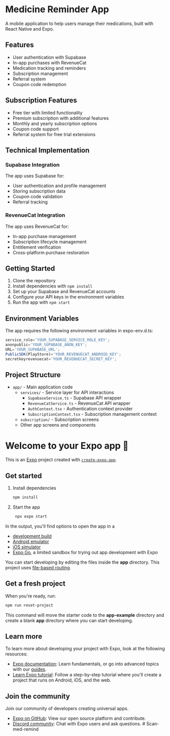 # Medicine Reminder App

A mobile application to help users manage their medications, built with React Native and Expo.

## Features

- User authentication with Supabase
- In-app purchases with RevenueCat
- Medication tracking and reminders
- Subscription management
- Referral system
- Coupon code redemption

## Subscription Features

- Free tier with limited functionality
- Premium subscription with additional features
- Monthly and yearly subscription options
- Coupon code support
- Referral system for free trial extensions

## Technical Implementation

### Supabase Integration

The app uses Supabase for:
- User authentication and profile management
- Storing subscription data
- Coupon code validation
- Referral tracking

### RevenueCat Integration

The app uses RevenueCat for:
- In-app purchase management
- Subscription lifecycle management
- Entitlement verification
- Cross-platform purchase restoration

## Getting Started

1. Clone the repository
2. Install dependencies with `npm install`
3. Set up your Supabase and RevenueCat accounts
4. Configure your API keys in the environment variables
5. Run the app with `npm start`

## Environment Variables

The app requires the following environment variables in expo-env.d.ts:

```typescript
service_role='YOUR_SUPABASE_SERVICE_ROLE_KEY';
anonpublic='YOUR_SUPABASE_ANON_KEY';
URL='YOUR_SUPABASE_URL';
PublicSDK(PlayStore)='YOUR_REVENUECAT_ANDROID_KEY';
secretkeyrevenuecat='YOUR_REVENUECAT_SECRET_KEY';
```

## Project Structure

- `app/` - Main application code
  - `services/` - Service layer for API interactions
    - `SupabaseService.ts` - Supabase API wrapper
    - `RevenueCatService.ts` - RevenueCat API wrapper
    - `AuthContext.tsx` - Authentication context provider
    - `SubscriptionContext.tsx` - Subscription management context
  - `subscription/` - Subscription screens
  - Other app screens and components

# Welcome to your Expo app 👋

This is an [Expo](https://expo.dev) project created with [`create-expo-app`](https://www.npmjs.com/package/create-expo-app).

## Get started

1. Install dependencies

   ```bash
   npm install
   ```

2. Start the app

   ```bash
    npx expo start
   ```

In the output, you'll find options to open the app in a

- [development build](https://docs.expo.dev/develop/development-builds/introduction/)
- [Android emulator](https://docs.expo.dev/workflow/android-studio-emulator/)
- [iOS simulator](https://docs.expo.dev/workflow/ios-simulator/)
- [Expo Go](https://expo.dev/go), a limited sandbox for trying out app development with Expo

You can start developing by editing the files inside the **app** directory. This project uses [file-based routing](https://docs.expo.dev/router/introduction).

## Get a fresh project

When you're ready, run:

```bash
npm run reset-project
```

This command will move the starter code to the **app-example** directory and create a blank **app** directory where you can start developing.

## Learn more

To learn more about developing your project with Expo, look at the following resources:

- [Expo documentation](https://docs.expo.dev/): Learn fundamentals, or go into advanced topics with our [guides](https://docs.expo.dev/guides).
- [Learn Expo tutorial](https://docs.expo.dev/tutorial/introduction/): Follow a step-by-step tutorial where you'll create a project that runs on Android, iOS, and the web.

## Join the community

Join our community of developers creating universal apps.

- [Expo on GitHub](https://github.com/expo/expo): View our open source platform and contribute.
- [Discord community](https://chat.expo.dev): Chat with Expo users and ask questions.
#   S c a n - m e d - r e m i n d  
 